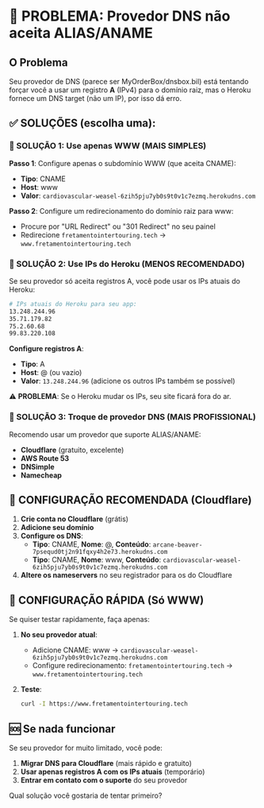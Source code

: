# 🚨 PROBLEMA: Provedor DNS não aceita ALIAS/ANAME

## O Problema
Seu provedor de DNS (parece ser MyOrderBox/dnsbox.bil) está tentando forçar você a usar um registro **A** (IPv4) para o domínio raiz, mas o Heroku fornece um DNS target (não um IP), por isso dá erro.

## ✅ SOLUÇÕES (escolha uma):

### 🎯 SOLUÇÃO 1: Use apenas WWW (MAIS SIMPLES)

**Passo 1**: Configure apenas o subdomínio WWW (que aceita CNAME):
- **Tipo**: CNAME  
- **Host**: www
- **Valor**: `cardiovascular-weasel-6zih5pju7yb0s9t0v1c7ezmq.herokudns.com`

**Passo 2**: Configure um redirecionamento do domínio raiz para www:
- Procure por "URL Redirect" ou "301 Redirect" no seu painel
- Redirecione `fretamentointertouring.tech` → `www.fretamentointertouring.tech`

### 🎯 SOLUÇÃO 2: Use IPs do Heroku (MENOS RECOMENDADO)

Se seu provedor só aceita registros A, você pode usar os IPs atuais do Heroku:

```bash
# IPs atuais do Heroku para seu app:
13.248.244.96
35.71.179.82
75.2.60.68
99.83.220.108
```

**Configure registros A**:
- **Tipo**: A
- **Host**: @ (ou vazio)
- **Valor**: `13.248.244.96` (adicione os outros IPs também se possível)

⚠️ **PROBLEMA**: Se o Heroku mudar os IPs, seu site ficará fora do ar.

### 🎯 SOLUÇÃO 3: Troque de provedor DNS (MAIS PROFISSIONAL)

Recomendo usar um provedor que suporte ALIAS/ANAME:
- **Cloudflare** (gratuito, excelente)
- **AWS Route 53**
- **DNSimple**
- **Namecheap**

## 🔧 CONFIGURAÇÃO RECOMENDADA (Cloudflare)

1. **Crie conta no Cloudflare** (grátis)
2. **Adicione seu domínio**
3. **Configure os DNS**:
   - **Tipo**: CNAME, **Nome**: @, **Conteúdo**: `arcane-beaver-7psequd0tj2n91fqxy4h2e73.herokudns.com`
   - **Tipo**: CNAME, **Nome**: www, **Conteúdo**: `cardiovascular-weasel-6zih5pju7yb0s9t0v1c7ezmq.herokudns.com`
4. **Altere os nameservers** no seu registrador para os do Cloudflare

## 🚀 CONFIGURAÇÃO RÁPIDA (Só WWW)

Se quiser testar rapidamente, faça apenas:

1. **No seu provedor atual**:
   - Adicione CNAME: www → `cardiovascular-weasel-6zih5pju7yb0s9t0v1c7ezmq.herokudns.com`
   - Configure redirecionamento: `fretamentointertouring.tech` → `www.fretamentointertouring.tech`

2. **Teste**:
   ```bash
   curl -I https://www.fretamentointertouring.tech
   ```

## 🆘 Se nada funcionar

Se seu provedor for muito limitado, você pode:
1. **Migrar DNS para Cloudflare** (mais rápido e gratuito)
2. **Usar apenas registros A com os IPs atuais** (temporário)
3. **Entrar em contato com o suporte** do seu provedor

Qual solução você gostaria de tentar primeiro?